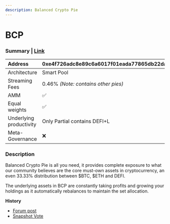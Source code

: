 ```yaml
---
description: Balanced Crypto Pie
---
```


# BCP

### Summary  \| [Link](https://www.piedao.org/#/pie/0xe4f726adc8e89c6a6017f01eada77865db22da14)

| Address | 0xe4f726adc8e89c6a6017f01eada77865db22da14 |
| :--- | :--- |
| Architecture | Smart Pool |
| Streaming Fees | 0.46% _\(Note: contains other pies\)_ |
| AMM | ✅ |
| Equal weights | ✅ |
| Underlying productivity | Only Partial contains DEFI+L |
| Meta-Governance | ❌ |

### Description

  
Balanced Crypto Pie is all you need, it provides complete exposure to what our community believes are the core must-own assets in cryptocurrency, an even 33.33% distribution between $BTC, $ETH and DEFI.  
  
The underlying assets in BCP are constantly taking profits and growing your holdings as it automatically rebalances to maintain the set allocation.  
  
**History**

* [Forum post](https://forum.piedao.org/t/pip-32-piedao-balanced-crypto-pie/270)
* [Snapshot Vote](https://snapshot.page/#/piedao/proposal/QmSpBfv7SpyJtUr4qYQRGLvoozkMV7Jf94m99UBTvZA6Du) 

